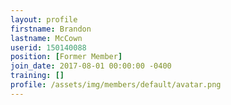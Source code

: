 ```yaml
---
layout: profile
firstname: Brandon
lastname: McCown
userid: 150140088
position: [Former Member]
join_date: 2017-08-01 00:00:00 -0400
training: []
profile: /assets/img/members/default/avatar.png
---
```

